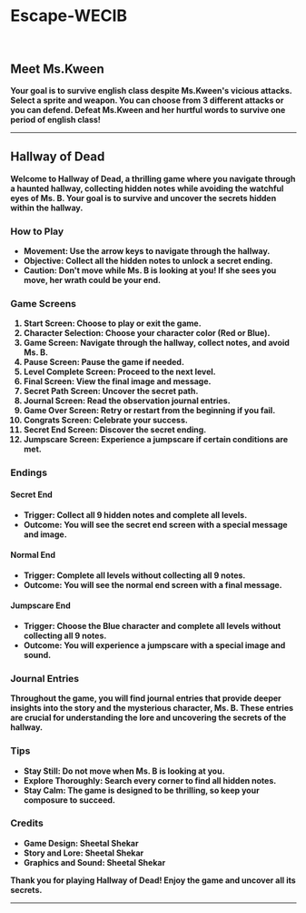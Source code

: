 # Escape-WECIB<br><br>

 <strong>Meet Ms.Kween<strong><br>
 -------------------------------

Your goal is to survive english class despite Ms.Kween's vicious attacks. Select a sprite and weapon. You can choose from 3 different attacks or you can defend. Defeat Ms.Kween and her hurtful words to survive one period of english class!

_______________________________________________________________________________________________
## Hallway of Dead

Welcome to **Hallway of Dead**, a thrilling game where you navigate through a haunted hallway, collecting hidden notes while avoiding the watchful eyes of Ms. B. Your goal is to survive and uncover the secrets hidden within the hallway.

### How to Play

- **Movement**: Use the arrow keys to navigate through the hallway.
- **Objective**: Collect all the hidden notes to unlock a secret ending.
- **Caution**: Don't move while Ms. B is looking at you! If she sees you move, her wrath could be your end.

### Game Screens

1. **Start Screen**: Choose to play or exit the game.
2. **Character Selection**: Choose your character color (Red or Blue).
3. **Game Screen**: Navigate through the hallway, collect notes, and avoid Ms. B.
4. **Pause Screen**: Pause the game if needed.
5. **Level Complete Screen**: Proceed to the next level.
6. **Final Screen**: View the final image and message.
7. **Secret Path Screen**: Uncover the secret path.
8. **Journal Screen**: Read the observation journal entries.
9. **Game Over Screen**: Retry or restart from the beginning if you fail.
10. **Congrats Screen**: Celebrate your success.
11. **Secret End Screen**: Discover the secret ending.
12. **Jumpscare Screen**: Experience a jumpscare if certain conditions are met.

### Endings

#### Secret End

- **Trigger**: Collect all 9 hidden notes and complete all levels.
- **Outcome**: You will see the secret end screen with a special message and image.

#### Normal End

- **Trigger**: Complete all levels without collecting all 9 notes.
- **Outcome**: You will see the normal end screen with a final message.

#### Jumpscare End

- **Trigger**: Choose the Blue character and complete all levels without collecting all 9 notes.
- **Outcome**: You will experience a jumpscare with a special image and sound.

### Journal Entries

Throughout the game, you will find journal entries that provide deeper insights into the story and the mysterious character, Ms. B. These entries are crucial for understanding the lore and uncovering the secrets of the hallway.

### Tips

- **Stay Still**: Do not move when Ms. B is looking at you.
- **Explore Thoroughly**: Search every corner to find all hidden notes.
- **Stay Calm**: The game is designed to be thrilling, so keep your composure to succeed.

### Credits

- **Game Design**: Sheetal Shekar
- **Story and Lore**: Sheetal Shekar
- **Graphics and Sound**: Sheetal Shekar

Thank you for playing **Hallway of Dead**! Enjoy the game and uncover all its secrets.
____________________________________________________________________________________________
